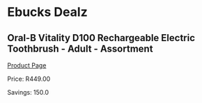 
# Ebucks Dealz
## Oral-B Vitality D100 Rechargeable Electric Toothbrush - Adult - Assortment
[Product Page](https://www.ebucks.com/web/shop/productSelected.do?prodId=539025436&catId=908594260)

Price: R449.00

Savings: 150.0


	